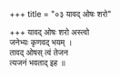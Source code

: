 +++
title = "०३ यावद् ओषः शरो"

+++
यावद् ओषः शरो अस्त्वो  
जनेभ्यः कृणवद् भयम् ।  
तावद् ओषस् त्वं तेजन  
त्यजनं भवताद् इह ॥